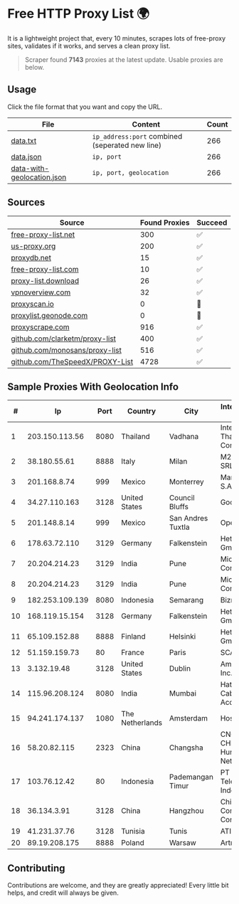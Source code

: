 
# Free HTTP Proxy List 🌍

It is a lightweight project that, every 10 minutes, scrapes lots of free-proxy sites, validates if it works, and serves a clean proxy list.


> Scraper found **7143** proxies at the latest update. Usable proxies are below.

## Usage

Click the file format that you want and copy the URL.


|File|Content|Count|
|----|-------|-----|
|[data.txt](https://raw.githubusercontent.com/themiralay/Proxy-List-World/master/data.txt)|`ip_address:port` combined (seperated new line)|266|
|[data.json](https://raw.githubusercontent.com/themiralay/Proxy-List-World/master/data.json)|`ip, port`|266|
|[data-with-geolocation.json](https://raw.githubusercontent.com/themiralay/Proxy-List-World/master/data-with-geolocation.json)|`ip, port, geolocation`|266|

## Sources

|Source|Found Proxies|Succeed|
|------|-------------|-------|
|[free-proxy-list.net](https://free-proxy-list.net)|300|✅|
|[us-proxy.org](https://www.us-proxy.org)|200|✅|
|[proxydb.net](http://proxydb.net)|15|✅|
|[free-proxy-list.com](https://free-proxy-list.com/?page=&port=&type%5B%5D=http&type%5B%5D=https&up_time=0&search=Search)|10|✅|
|[proxy-list.download](https://www.proxy-list.download/HTTP)|26|✅|
|[vpnoverview.com](https://vpnoverview.com/privacy/anonymous-browsing/free-proxy-servers)|32|✅|
|[proxyscan.io](https://www.proxyscan.io)|0|🚫|
|[proxylist.geonode.com](https://proxylist.geonode.com/api/proxy-list?limit=300&page=1&sort_by=lastChecked&sort_type=desc&protocols=http,https)|0|🚫|
|[proxyscrape.com](https://api.proxyscrape.com/v2/?request=displayproxies&protocol=http&timeout=10000&country=all&ssl=all&anonymity=all)|916|✅|
|[github.com/clarketm/proxy-list](https://raw.githubusercontent.com/clarketm/proxy-list/master/proxy-list-raw.txt)|400|✅|
|[github.com/monosans/proxy-list](https://raw.githubusercontent.com/monosans/proxy-list/main/proxies/http.txt)|516|✅|
|[github.com/TheSpeedX/PROXY-List](https://raw.githubusercontent.com/TheSpeedX/PROXY-List/master/http.txt)|4728|✅|


## Sample Proxies With Geolocation Info

|#|Ip|Port|Country|City|Internet Service Provider|
|-|--|----|-------|----|-------------------------|
|1|203.150.113.56|8080|Thailand|Vadhana|Internet Thailand Company Ltd.|
|2|38.180.55.61|8888|Italy|Milan|M247 Europe SRL|
|3|201.168.8.74|999|Mexico|Monterrey|Marcatel Com, S.A. de C.V.|
|4|34.27.110.163|3128|United States|Council Bluffs|Google LLC|
|5|201.148.8.14|999|Mexico|San Andres Tuxtla|Operbes|
|6|178.63.72.110|3129|Germany|Falkenstein|Hetzner Online GmbH|
|7|20.204.214.23|3129|India|Pune|Microsoft Corporation|
|8|20.204.214.23|3129|India|Pune|Microsoft Corporation|
|9|182.253.109.139|8080|Indonesia|Semarang|Biznet Metronet|
|10|168.119.15.154|3128|Germany|Falkenstein|Hetzner Online GmbH|
|11|65.109.152.88|8888|Finland|Helsinki|Hetzner Online GmbH|
|12|51.159.159.73|80|France|Paris|SCALEWAY|
|13|3.132.19.48|3128|United States|Dublin|Amazon.com, Inc.|
|14|115.96.208.124|8080|India|Mumbai|Hathway IP over Cable Internet Access|
|15|94.241.174.137|1080|The Netherlands|Amsterdam|Hostkey B.V.|
|16|58.20.82.115|2323|China|Changsha|CNC Group CHINA169 Hunan Province Network|
|17|103.76.12.42|80|Indonesia|Pademangan Timur|PT Mora Telematika Indonesia|
|18|36.134.3.91|3128|China|Hangzhou|China Mobile Communications Corporation|
|19|41.231.37.76|3128|Tunisia|Tunis|ATI - ISP|
|20|89.19.208.175|8888|Poland|Warsaw|Artnet Sp. z o.o.|



## Contributing

Contributions are welcome, and they are greatly appreciated! Every
little bit helps, and credit will always be given.


